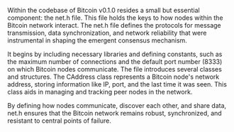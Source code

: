 Within the codebase of Bitcoin v0.1.0 resides a small but essential component: the net.h file. This file holds the keys to how nodes within the Bitcoin network interact. The net.h file defines the protocols for message transmission, data synchronization, and network reliability that were instrumental in shaping the emergent consensus mechanism.

It begins by including necessary libraries and defining constants, such as the maximum number of connections and the default port number (8333) on which Bitcoin nodes communicate. The file introduces several classes and structures. The CAddress class represents a Bitcoin node's network address, storing information like IP, port, and the last time it was seen. This class aids in managing and tracking peer nodes in the network.

By defining how nodes communicate, discover each other, and share data, net.h ensures that the Bitcoin network remains robust, synchronized, and resistant to central points of failure.
